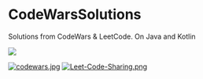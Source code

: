 # CodeWarsSolutions
Solutions from CodeWars & LeetCode. On Java and Kotlin

<a href="https://www.codewars.com/users/GeorgCantor" target="_blank"><img src="https://www.codewars.com/users/GeorgCantor/badges/large" /></a>

[![codewars.jpg](https://onlinelearning.wp.st-andrews.ac.uk/files/2020/07/codewars.png)](https://postimg.cc/gnVVK2Xv)                                            [![Leet-Code-Sharing.png](https://i.postimg.cc/FKpn5WzJ/Leet-Code-Sharing.png)](https://postimg.cc/8FFbLbh1)
